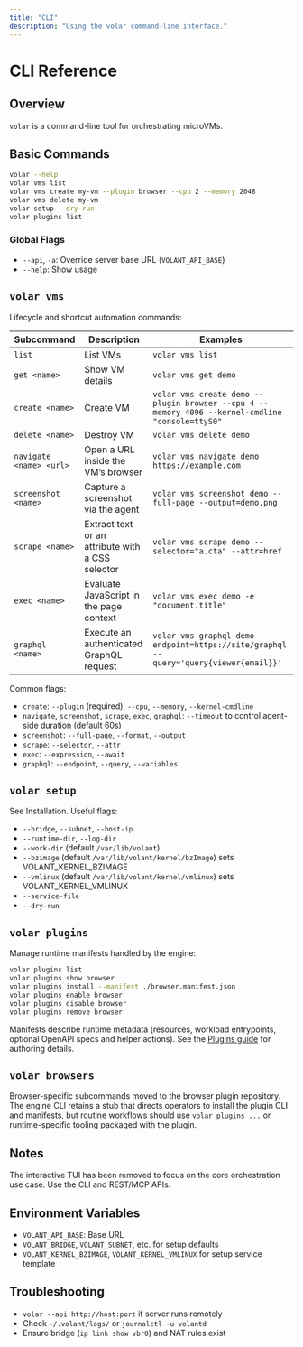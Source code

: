 ```yaml
---
title: "CLI"
description: "Using the volar command-line interface."
---
```


# CLI Reference

## Overview

`volar` is a command-line tool for orchestrating microVMs.

## Basic Commands

```bash
volar --help
volar vms list
volar vms create my-vm --plugin browser --cpu 2 --memory 2048
volar vms delete my-vm
volar setup --dry-run
volar plugins list
```

### Global Flags

- `--api`, `-a`: Override server base URL (`VOLANT_API_BASE`)
- `--help`: Show usage

## `volar vms`

Lifecycle and shortcut automation commands:

| Subcommand | Description | Examples |
| --- | --- | --- |
| `list` | List VMs | `volar vms list` |
| `get <name>` | Show VM details | `volar vms get demo` |
| `create <name>` | Create VM | `volar vms create demo --plugin browser --cpu 4 --memory 4096 --kernel-cmdline "console=ttyS0"` |
| `delete <name>` | Destroy VM | `volar vms delete demo` |
| `navigate <name> <url>` | Open a URL inside the VM’s browser | `volar vms navigate demo https://example.com` |
| `screenshot <name>` | Capture a screenshot via the agent | `volar vms screenshot demo --full-page --output=demo.png` |
| `scrape <name>` | Extract text or an attribute with a CSS selector | `volar vms scrape demo --selector="a.cta" --attr=href` |
| `exec <name>` | Evaluate JavaScript in the page context | `volar vms exec demo -e "document.title"` |
| `graphql <name>` | Execute an authenticated GraphQL request | `volar vms graphql demo --endpoint=https://site/graphql --query='query{viewer{email}}'` |

Common flags:

- `create`: `--plugin` (required), `--cpu`, `--memory`, `--kernel-cmdline`
- `navigate`, `screenshot`, `scrape`, `exec`, `graphql`: `--timeout` to control agent-side duration (default 60s)
- `screenshot`: `--full-page`, `--format`, `--output`
- `scrape`: `--selector`, `--attr`
- `exec`: `--expression`, `--await`
- `graphql`: `--endpoint`, `--query`, `--variables`

## `volar setup`

See Installation. Useful flags:

- `--bridge`, `--subnet`, `--host-ip`
- `--runtime-dir`, `--log-dir`
- `--work-dir` (default `/var/lib/volant`)
- `--bzimage` (default `/var/lib/volant/kernel/bzImage`) sets VOLANT_KERNEL_BZIMAGE
- `--vmlinux` (default `/var/lib/volant/kernel/vmlinux`) sets VOLANT_KERNEL_VMLINUX
- `--service-file`
- `--dry-run`

## `volar plugins`

Manage runtime manifests handled by the engine:

```bash
volar plugins list
volar plugins show browser
volar plugins install --manifest ./browser.manifest.json
volar plugins enable browser
volar plugins disable browser
volar plugins remove browser
```

Manifests describe runtime metadata (resources, workload entrypoints, optional OpenAPI specs and helper actions). See the [Plugins guide](plugins.md) for authoring details.

## `volar browsers`

Browser-specific subcommands moved to the browser plugin repository. The engine CLI retains a stub that directs operators to install the plugin CLI and manifests, but routine workflows should use `volar plugins ...` or runtime-specific tooling packaged with the plugin.

## Notes

The interactive TUI has been removed to focus on the core orchestration use case. Use the CLI and REST/MCP APIs.

## Environment Variables

- `VOLANT_API_BASE`: Base URL
- `VOLANT_BRIDGE`, `VOLANT_SUBNET`, etc. for setup defaults
- `VOLANT_KERNEL_BZIMAGE`, `VOLANT_KERNEL_VMLINUX` for setup service template

## Troubleshooting

- `volar --api http://host:port` if server runs remotely
- Check `~/.volant/logs/` or `journalctl -u volantd`
- Ensure bridge (`ip link show vbr0`) and NAT rules exist
